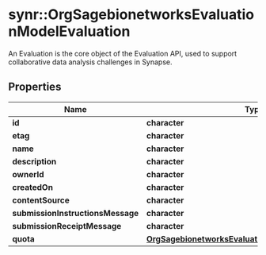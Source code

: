 # synr::OrgSagebionetworksEvaluationModelEvaluation

An Evaluation is the core object of the Evaluation API, used to support collaborative data analysis challenges in Synapse.

## Properties
Name | Type | Description | Notes
------------ | ------------- | ------------- | -------------
**id** | **character** |  | [optional] 
**etag** | **character** |  | [optional] 
**name** | **character** |  | [optional] 
**description** | **character** |  | [optional] 
**ownerId** | **character** |  | [optional] 
**createdOn** | **character** |  | [optional] 
**contentSource** | **character** |  | [optional] 
**submissionInstructionsMessage** | **character** |  | [optional] 
**submissionReceiptMessage** | **character** |  | [optional] 
**quota** | [**OrgSagebionetworksEvaluationModelSubmissionQuota**](org.sagebionetworks.evaluation.model.SubmissionQuota.md) |  | [optional] 


